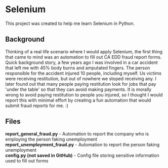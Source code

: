 # Selenium
This project was created to help me learn Selenium in Python.

## Background
Thinking of a real life scenario where I would apply Selenium, the first thing that came to mind was an automation to fill out CA EDD fraud report forms. Quick background story, a few years ago I was involved in a car accident that left me with 45% body burns and amputated fingers. The person responsible for the accident injured 10 people, including myself. Us victims were receiving restitution, but out of nowhere we stoped receiving any. I later found out that many people paying restitution look for jobs that pay 'under the table' so that they can avoid making payments. It is morally wrong to avoid paying restitution to people you injured, so I thought I would report this with minimal effort by creating a fun automation that would submit fraud reports for me. :)

## Files
**report_general_fraud.py** - Automation to report the company who is employing the person faking unemployment <br />
**report_unemployment_fraud.py** - Automation to report the person faking unemployment <br />
**config.py (not saved in GitHub)** - Config file storing sensitive information used to fill out forms
